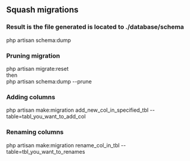 ## Squash migrations
### Result is the file generated is located to ./database/schema
php artisan schema:dump


### Pruning migration
php artisan migrate:reset <br/>
then <br/>
php artisan schema:dump --prune


### Adding columns
php artisan make:migration add_new_col_in_specified_tbl --table=tabl_you_want_to_add_col


### Renaming columns
php artisan make:migration rename_col_in_tbl --table=tbl_you_want_to_renames

